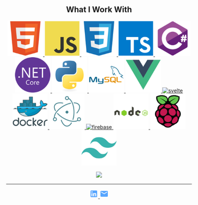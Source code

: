 <p align="center">
    <h2 align="center">What I Work With</h2>
    <p align="center">
        <a href="https://html.com/html5/">
            <img src="https://raw.githubusercontent.com/devicons/devicon/v2.12.0/icons/html5/html5-original.svg" alt="html5" height="96px">
        </a>
        <a href="https://www.javascript.com/">
            <img src="https://raw.githubusercontent.com/devicons/devicon/v2.12.0/icons/javascript/javascript-original.svg" alt="javascript" height="96px">
        </a>
        <a href="https://www.educba.com/what-is-css3/">
            <img src="https://raw.githubusercontent.com/devicons/devicon/v2.12.0/icons/css3/css3-original.svg" alt="css3" height="96px">
        </a>
        <a href="https://www.typescriptlang.org/">
            <img src="https://raw.githubusercontent.com/devicons/devicon/v2.12.0/icons/typescript/typescript-original.svg" alt="typescript" height="96px">
        </a>
        <a href="https://docs.microsoft.com/en-us/dotnet/csharp/">
            <img src="https://raw.githubusercontent.com/devicons/devicon/v2.12.0/icons/csharp/csharp-original.svg" alt="csharp" height="96px">
        </a>
        <a href="https://dotnet.microsoft.com/">
            <img src="https://raw.githubusercontent.com/devicons/devicon/v2.12.0/icons/dotnetcore/dotnetcore-original.svg" alt="dotnetcore" height="96px">
        </a>
        <a href="https://www.python.org/">
            <img src="https://raw.githubusercontent.com/devicons/devicon/v2.12.0/icons/python/python-original.svg" alt="python" height="96px">
        </a>
        <a href="https://www.mysql.com/">
            <img src="https://raw.githubusercontent.com/devicons/devicon/v2.12.0/icons/mysql/mysql-original-wordmark.svg" alt="mysql" height="96px">
        </a>
        <a href="https://vuejs.org/">
            <img src="https://raw.githubusercontent.com/devicons/devicon/v2.12.0/icons/vuejs/vuejs-original.svg" alt="vuejs" height="96px">
        </a>
        <a href="https://svelte.dev/">
            <img src="https://upload.wikimedia.org/wikipedia/commons/1/1b/Svelte_Logo.svg" alt="svelte" height="96px">
        </a>
        <a href="https://www.docker.com/">
            <img src="https://raw.githubusercontent.com/devicons/devicon/v2.12.0/icons/docker/docker-original-wordmark.svg" alt="docker" height="96px">
        </a>
        <a href="https://www.electronjs.org/">
            <img src="https://raw.githubusercontent.com/devicons/devicon/v2.12.0/icons/electron/electron-original.svg" alt="electron" height="96px">
        </a>
        <a href="https://firebase.google.com/">
            <img src="https://www.vectorlogo.zone/logos/firebase/firebase-icon.svg" alt="firebase" height="96px">
        </a>
        <a href="https://nodejs.org/en/">
            <img src="https://raw.githubusercontent.com/devicons/devicon/v2.12.0/icons/nodejs/nodejs-original-wordmark.svg" alt="nodejs" height="96px">
        </a>
        <a href="https://www.raspberrypi.org/">
            <img src="https://raw.githubusercontent.com/devicons/devicon/v2.12.0/icons/raspberrypi/raspberrypi-original.svg" alt="raspberrypi" height="96px">
        </a>
        <a href="https://tailwindcss.com/">
            <img src="https://raw.githubusercontent.com/devicons/devicon/v2.12.0/icons/tailwindcss/tailwindcss-plain.svg" alt="tailwindcss" height="96px">
        </a>
    </p>
</p>

<p align="center">
    <img src="https://github-readme-stats.vercel.app/api?username=bluefrog130&show_icons=true&theme=dark">
</p>

---


<p align="center">
    <a href="https://www.linkedin.com/in/adam-grady/">
        <svg xmlns="http://www.w3.org/2000/svg" xmlns:xlink="http://www.w3.org/1999/xlink" fill="#58a6ff" version="1.1" id="mdi-linkedin" width="24" height="24" viewBox="0 0 24 24"><path d="M19 3A2 2 0 0 1 21 5V19A2 2 0 0 1 19 21H5A2 2 0 0 1 3 19V5A2 2 0 0 1 5 3H19M18.5 18.5V13.2A3.26 3.26 0 0 0 15.24 9.94C14.39 9.94 13.4 10.46 12.92 11.24V10.13H10.13V18.5H12.92V13.57C12.92 12.8 13.54 12.17 14.31 12.17A1.4 1.4 0 0 1 15.71 13.57V18.5H18.5M6.88 8.56A1.68 1.68 0 0 0 8.56 6.88C8.56 5.95 7.81 5.19 6.88 5.19A1.69 1.69 0 0 0 5.19 6.88C5.19 7.81 5.95 8.56 6.88 8.56M8.27 18.5V10.13H5.5V18.5H8.27Z"/></svg>
    </a>
    <a href="mailto:adam.grady@live.com">
        <svg xmlns="http://www.w3.org/2000/svg" xmlns:xlink="http://www.w3.org/1999/xlink" fill="#58a6ff" version="1.1" id="mdi-email" width="24" height="24" viewBox="0 0 24 24"><path d="M20,8L12,13L4,8V6L12,11L20,6M20,4H4C2.89,4 2,4.89 2,6V18A2,2 0 0,0 4,20H20A2,2 0 0,0 22,18V6C22,4.89 21.1,4 20,4Z"/></svg>
    </a>
</p>